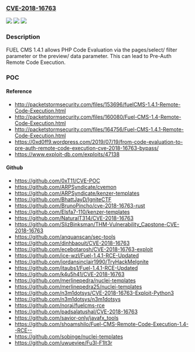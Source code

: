 ### [CVE-2018-16763](https://cve.mitre.org/cgi-bin/cvename.cgi?name=CVE-2018-16763)
![](https://img.shields.io/static/v1?label=Product&message=n%2Fa&color=blue)
![](https://img.shields.io/static/v1?label=Version&message=n%2Fa&color=blue)
![](https://img.shields.io/static/v1?label=Vulnerability&message=n%2Fa&color=brighgreen)

### Description

FUEL CMS 1.4.1 allows PHP Code Evaluation via the pages/select/ filter parameter or the preview/ data parameter. This can lead to Pre-Auth Remote Code Execution.

### POC

#### Reference
- http://packetstormsecurity.com/files/153696/fuelCMS-1.4.1-Remote-Code-Execution.html
- http://packetstormsecurity.com/files/160080/Fuel-CMS-1.4-Remote-Code-Execution.html
- http://packetstormsecurity.com/files/164756/Fuel-CMS-1.4.1-Remote-Code-Execution.html
- https://0xd0ff9.wordpress.com/2019/07/19/from-code-evaluation-to-pre-auth-remote-code-execution-cve-2018-16763-bypass/
- https://www.exploit-db.com/exploits/47138

#### Github
- https://github.com/0xT11/CVE-POC
- https://github.com/ARPSyndicate/cvemon
- https://github.com/ARPSyndicate/kenzer-templates
- https://github.com/BhattJayD/IgniteCTF
- https://github.com/BrunoPincho/cve-2018-16763-rust
- https://github.com/Elsfa7-110/kenzer-templates
- https://github.com/NaturalT314/CVE-2018-16763
- https://github.com/SlizBinksman/THM-Vulnerability_Capstone-CVE-2018-16763
- https://github.com/anquanscan/sec-tools
- https://github.com/dinhbaouit/CVE-2018-16763
- https://github.com/ecebotarosh/CVE-2018-16763-exploit
- https://github.com/ice-wzl/Fuel-1.4.1-RCE-Updated
- https://github.com/jordansinclair1990/TryHackMeIgnite
- https://github.com/jtaubs1/Fuel-1.4.1-RCE-Updated
- https://github.com/k4u5h41/CVE-2018-16763
- https://github.com/merlinepedra/nuclei-templates
- https://github.com/merlinepedra25/nuclei-templates
- https://github.com/n3m1dotsys/CVE-2018-16763-Exploit-Python3
- https://github.com/n3m1dotsys/n3m1dotsys
- https://github.com/noraj/fuelcms-rce
- https://github.com/padsalatushal/CVE-2018-16763
- https://github.com/savior-only/javafx_tools
- https://github.com/shoamshilo/Fuel-CMS-Remote-Code-Execution-1.4--RCE--
- https://github.com/sobinge/nuclei-templates
- https://github.com/uwueviee/Fu3l-F1lt3r

